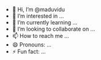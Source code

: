 - 👋 Hi, I’m @maduvidu
- 👀 I’m interested in ...
- 🌱 I’m currently learning ...
- 💞️ I’m looking to collaborate on ...
- 📫 How to reach me ...
- 😄 Pronouns: ...
- ⚡ Fun fact: ...

<!---
maduvidu/maduvidu is a ✨ special ✨ repository because its `README.md` (this file) appears on your GitHub profile.
You can click the Preview link to take a look at your changes.
--->
